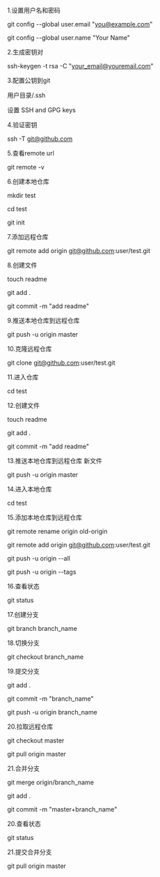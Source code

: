 1.设置用户名和密码

git config --global user.email "you@example.com"

git config --global user.name "Your Name"

2.生成密钥对

ssh-keygen -t rsa -C "your_email@youremail.com"

3.配置公钥到git

用户目录/.ssh

设置 SSH and GPG keys

4.验证密钥

ssh -T git@github.com

5.查看remote url

git remote -v

6.创建本地仓库

mkdir test

cd test

git init

7.添加远程仓库

git remote add origin git@github.com:user/test.git

8.创建文件

touch readme

git add .

git commit -m "add readme"

9.推送本地仓库到远程仓库

git push -u origin master


10.克隆远程仓库

git clone git@github.com:user/test.git

11.进入仓库

cd test

12.创建文件

touch readme

git add .

git commit -m "add readme"

13.推送本地仓库到远程仓库 新文件

git push -u origin master


14.进入本地仓库

cd test

15.添加本地仓库到远程仓库

git remote  rename origin old-origin

git remote add origin git@github.com:user/test.git

git push -u origin --all

git push -u origin --tags

16.查看状态

git status

17.创建分支

git branch branch_name

18.切换分支

git checkout branch_name

19.提交分支

git add .

git commit -m "branch_name"

git push -u origin branch_name

20.拉取远程仓库

git checkout master

git pull origin master

21.合并分支

git merge origin/branch_name

git add .

git commit -m "master+branch_name"

20.查看状态

git status

21.提交合并分支

git pull origin master

